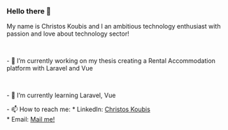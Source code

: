 ### Hello there 👋

<p>My name is Christos Koubis and I an ambitious technology enthusiast with passion and love about technology sector!</p>
<br />
<p> - 🔭 I’m currently working on my thesis creating a Rental Accommodation platform with Laravel and Vue</p>
<br />
<p> - 🌱 I’m currently learning Laravel, Vue </p>
<p> - 📫 How to reach me:
 * LinkedIn: <a href="www.linkedin.com/in/christos-koubis-9785811a8">Christos Koubis</a>
 <br />
 * Email: <a href="mailto:christoskoubis@yahoo.com">Mail me!</a>
